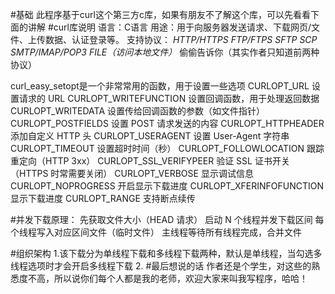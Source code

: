 #基础
此程序基于curl这个第三方c库，如果有朋友不了解这个库，可以先看看下面的讲解
#curl库说明
语言：C语言
用途：用于向服务器发送请求、下载网页/文件、上传数据、认证登录等。
支持协议：
*HTTP/HTTPS*
*FTP/FTPS*
*SFTP*
*SCP*
*SMTP/IMAP/POP3*
*FILE（访问本地文件）*
偷偷告诉你（其实作者只知道前两种协议）

curl_easy_setopt是一个非常常用的函数，用于设置一些选项
CURLOPT_URL	                设置请求的 URL
CURLOPT_WRITEFUNCTION	    设置回调函数，用于处理返回数据
CURLOPT_WRITEDATA	        设置传给回调函数的参数（如文件指针）
CURLOPT_POSTFIELDS	        设置 POST 请求发送的内容
CURLOPT_HTTPHEADER	        添加自定义 HTTP 头
CURLOPT_USERAGENT	        设置 User-Agent 字符串
CURLOPT_TIMEOUT	            设置超时时间（秒）
CURLOPT_FOLLOWLOCATION	    跟踪重定向（HTTP 3xx）
CURLOPT_SSL_VERIFYPEER	    验证 SSL 证书开关（HTTPS 时常需要关闭）
CURLOPT_VERBOSE             显示调试信息
CURLOPT_NOPROGRESS          开启显示下载进度
CURLOPT_XFERINFOFUNCTION    显示下载进度
CURLOPT_RANGE               支持断点续传


#并发下载原理：
先获取文件大小（HEAD 请求）
启动 N 个线程并发下载区间
每个线程写入对应区间文件（临时文件）
主线程等待所有线程完成，合并文件

#组织架构
1.该下载分为单线程下载和多线程下载两种，默认是单线程，当勾选多线程选项时才会开启多线程下载
2.
#最后想说的话
作者还是个学生，对这些的熟悉度不高，所以说你们每个人都是我的老师，欢迎大家来叫我写程序，哈哈！